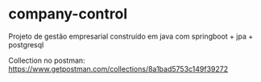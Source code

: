 # company-control
Projeto de gestão empresarial construído em java com springboot + jpa + postgresql

Collection no postman: https://www.getpostman.com/collections/8a1bad5753c149f39272
